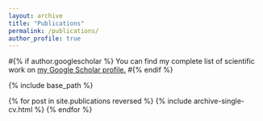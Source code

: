 ```yaml
---
layout: archive
title: "Publications"
permalink: /publications/
author_profile: true
---
```


#{% if author.googlescholar %}
You can find my complete list of scientific work on <u><a href="{{author.googlescholar}}">my Google Scholar profile</a>.</u>
#{% endif %}

{% include base_path %}

{% for post in site.publications reversed %}
  {% include archive-single-cv.html %}
{% endfor %}
